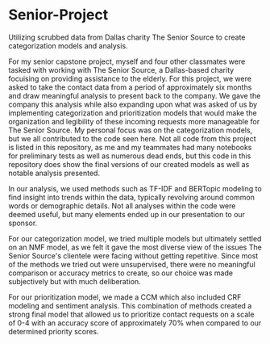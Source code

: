 # Senior-Project
Utilizing scrubbed data from Dallas charity The Senior Source to create categorization models and analysis.

For my senior capstone project, myself and four other classmates were tasked with working with The Senior Source, a Dallas-based charity focuising on providing assistance to the elderly. For this project, we were asked to take the contact data from a period of approximately six months and draw meaningful analysis to present back to the company. We gave the company this analysis while also expanding upon what was asked of us by implementing categorization and prioritization models that would make the organization and legibility of these incoming requests more manageable for The Senior Source. My personal focus was on the categorization models, but we all contributed to the code seen here. Not all code from this project is listed in this repository, as me and my teammates had many notebooks for preliminary tests as well as numerous dead ends, but this code in this repository does show the final versions of our created models as well as notable analysis presented.

In our analysis, we used methods such as TF-IDF and BERTopic modeling to find insight into trends within the data, typically revolving around common words or demographic details. Not all analyses within the code were deemed useful, but many elements ended up in our presentation to our sponsor.

For our categorization model, we tried multiple models but ultimately settled on an NMF model, as we felt it gave the most diverse view of the issues The Senior Source's clientele were facing without getting repetitive. Since most of the methods we tried out were unsupervised, there were no meaningful comparison or accuracy metrics to create, so our choice was made subjectively but with much deliberation.

For our prioritization model, we made a CCM which also included CRF modeling and sentiment analysis. This combination of methods created a strong final model that allowed us to prioritize contact requests on a scale of 0-4 with an accuracy score of approximately 70% when compared to our determined priority scores.
